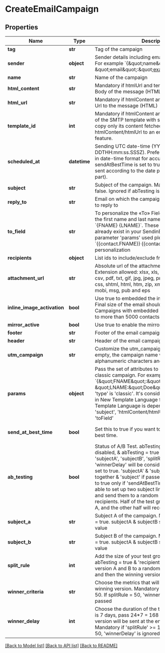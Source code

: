 # CreateEmailCampaign

## Properties
Name | Type | Description | Notes
------------ | ------------- | ------------- | -------------
**tag** | **str** | Tag of the campaign | [optional] 
**sender** | **object** | Sender details including email and name (optional). For example &#x60;{\&quot;name\&quot;:\&quot;xyz\&quot;, \&quot;email\&quot;:\&quot;example@abc.com\&quot;}&#x60; | 
**name** | **str** | Name of the campaign | 
**html_content** | **str** | Mandatory if htmlUrl and templateId are empty. Body of the message (HTML) | [optional] 
**html_url** | **str** | Mandatory if htmlContent and templateId are empty. Url to the message (HTML) | [optional] 
**template_id** | **int** | Mandatory if htmlContent and htmlUrl are empty. Id of the SMTP template with status &#x27;active&#x27;. Used to copy only its content fetched from htmlContent/htmlUrl to an email campaign for RSS feature. | [optional] 
**scheduled_at** | **datetime** | Sending UTC date-time (YYYY-MM-DDTHH:mm:ss.SSSZ). Prefer to pass your timezone in date-time format for accurate result. If sendAtBestTime is set to true, your campaign will be sent according to the date passed (ignoring the time part). | [optional] 
**subject** | **str** | Subject of the campaign. Mandatory if abTesting is false. Ignored if abTesting is true. | [optional] 
**reply_to** | **str** | Email on which the campaign recipients will be able to reply to | [optional] 
**to_field** | **str** | To personalize the «To» Field. If you want to include the first name and last name of your recipient, add &#x60;{FNAME} {LNAME}&#x60;. These contact attributes must already exist in your SendinBlue account. If input parameter &#x27;params&#x27; used please use &#x60;{{contact.FNAME}} {{contact.LNAME}}&#x60; for personalization | [optional] 
**recipients** | **object** | List ids to include/exclude from campaign | [optional] 
**attachment_url** | **str** | Absolute url of the attachment (no local file). Extension allowed: xlsx, xls, ods, docx, docm, doc, csv, pdf, txt, gif, jpg, jpeg, png, tif, tiff, rtf, bmp, cgm, css, shtml, html, htm, zip, xml, ppt, pptx, tar, ez, ics, mobi, msg, pub and eps | [optional] 
**inline_image_activation** | **bool** | Use true to embedded the images in your email. Final size of the email should be less than 4MB. Campaigns with embedded images can not be sent to more than 5000 contacts | [optional] [default to False]
**mirror_active** | **bool** | Use true to enable the mirror link | [optional] 
**footer** | **str** | Footer of the email campaign | [optional] 
**header** | **str** | Header of the email campaign | [optional] 
**utm_campaign** | **str** | Customize the utm_campaign value. If this field is empty, the campaign name will be used. Only alphanumeric characters and spaces are allowed | [optional] 
**params** | **object** | Pass the set of attributes to customize the type classic campaign. For example, &#x60;{\&quot;FNAME\&quot;:\&quot;Joe\&quot;, \&quot;LNAME:\&quot;Doe\&quot;}&#x60;. Only available if &#x27;type&#x27; is &#x27;classic&#x27;. It&#x27;s considered only if campaign is in New Template Language format. The New Template Language is dependent on the values of &#x27;subject&#x27;, &#x27;htmlContent/htmlUrl&#x27;, &#x27;sender.name&#x27; &amp; &#x27;toField&#x27; | [optional] 
**send_at_best_time** | **bool** | Set this to true if you want to send your campaign at best time. | [optional] [default to False]
**ab_testing** | **bool** | Status of A/B Test. abTesting &#x3D; false means it is disabled, &amp; abTesting &#x3D; true means it is enabled. &#x27;subjectA&#x27;, &#x27;subjectB&#x27;, &#x27;splitRule&#x27;, &#x27;winnerCriteria&#x27; &amp; &#x27;winnerDelay&#x27; will be considered when abTesting is set to true. &#x27;subjectA&#x27; &amp; &#x27;subjectB&#x27; are mandatory together &amp; &#x27;subject&#x27; if passed is ignored. Can be set to true only if &#x27;sendAtBestTime&#x27; is &#x27;false&#x27;. You will be able to set up two subject lines for your campaign and send them to a random sample of your total recipients. Half of the test group will receive version A, and the other half will receive version B | [optional] [default to False]
**subject_a** | **str** | Subject A of the campaign. Mandatory if abTesting &#x3D; true. subjectA &amp; subjectB should have unique value | [optional] 
**subject_b** | **str** | Subject B of the campaign. Mandatory if abTesting &#x3D; true. subjectA &amp; subjectB should have unique value | [optional] 
**split_rule** | **int** | Add the size of your test groups. Mandatory if abTesting &#x3D; true &amp; &#x27;recipients&#x27; is passed. We&#x27;ll send version A and B to a random sample of recipients, and then the winning version to everyone else | [optional] 
**winner_criteria** | **str** | Choose the metrics that will determinate the winning version. Mandatory if &#x27;splitRule&#x27; &gt;&#x3D; 1 and &lt; 50. If splitRule &#x3D; 50, &#x27;winnerCriteria&#x27; is ignored if passed | [optional] 
**winner_delay** | **int** | Choose the duration of the test in hours. Maximum is 7 days, pass 24*7 &#x3D; 168 hours. The winning version will be sent at the end of the test. Mandatory if &#x27;splitRule&#x27; &gt;&#x3D; 1 and &lt; 50. If splitRule &#x3D; 50, &#x27;winnerDelay&#x27; is ignored if passed | [optional] 

[[Back to Model list]](../README.md#documentation-for-models) [[Back to API list]](../README.md#documentation-for-api-endpoints) [[Back to README]](../README.md)

